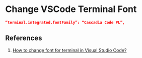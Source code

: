 # Change VSCode Terminal Font

```json
“terminal.integrated.fontFamily”: “Cascadia Code PL”,
```

## References

1. [How to change font for terminal in Visual Studio Code?](https://medium.com/@youngstone89/how-to-change-font-for-terminal-in-visual-studio-code-c3305fe6d4c2)
